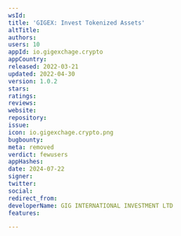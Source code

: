 ```yaml
---
wsId: 
title: 'GIGEX: Invest Tokenized Assets'
altTitle: 
authors: 
users: 10
appId: io.gigexchage.crypto
appCountry: 
released: 2022-03-21
updated: 2022-04-30
version: 1.0.2
stars: 
ratings: 
reviews: 
website: 
repository: 
issue: 
icon: io.gigexchage.crypto.png
bugbounty: 
meta: removed
verdict: fewusers
appHashes: 
date: 2024-07-22
signer: 
twitter: 
social: 
redirect_from: 
developerName: GIG INTERNATIONAL INVESTMENT LTD
features: 

---
```


